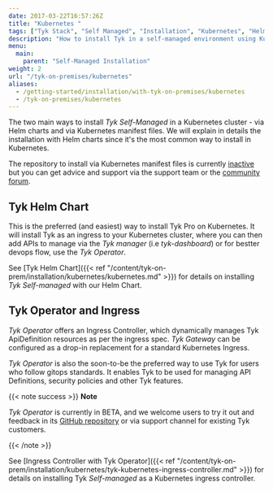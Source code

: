 ```yaml
---
date: 2017-03-22T16:57:26Z
title: "Kubernetes "
tags: ["Tyk Stack", "Self Managed", "Installation", "Kubernetes", "Helm Chart", "Tyk Operator"]
description: "How to install Tyk in a self-managed environment using Kubernetes"
menu:
  main:
    parent: "Self-Managed Installation"
weight: 2
url: "/tyk-on-premises/kubernetes"
aliases:
  - /getting-started/installation/with-tyk-on-premises/kubernetes
  - /tyk-on-premises/kubernetes
---
```


The two main ways to install *Tyk Self-Managed* in a Kubernetes cluster - via Helm charts and via Kubernetes manifest files.
We will explain in details the installation with Helm charts since it's the most common way to install in Kubernetes.

The repository to install via Kubernetes manifest files is currently [inactive](https://github.com/TykTechnologies/tyk-k8s) but you can get advice and support via the support team or the [community forum](https://community.tyk.io/).


## Tyk Helm Chart

This is the preferred (and easiest) way to install Tyk Pro on Kubernetes. It will install Tyk as an ingress to your Kubernetes cluster, where you can then add APIs to manage via the *Tyk manager* (i.e *tyk-dashboard*) or for bestter devops flow, use the *Tyk Operator*.

See [Tyk Helm Chart]({{< ref "/content/tyk-on-prem/installation/kubernetes/kubernetes.md" >}}) for details on installing *Tyk Self-managed* with our Helm Chart.

## Tyk Operator and Ingress 

*Tyk Operator* offers an Ingress Controller, which dynamically manages Tyk ApiDefinition resources as per the ingress spec. *Tyk Gateway* can be configured as a drop-in replacement for a standard Kubernetes Ingress. 

*Tyk Operator* is also the soon-to-be the preferred way to use Tyk for users who follow gitops standards. It enables Tyk to be used for managing API Definitions, security policies and other Tyk features.


{{< note success >}}
**Note**

*Tyk Operator* is currently in BETA, and we welcome users to try it out and feedback in its [GitHub repository](https://github.com/TykTechnologies/tyk-operator) or via support channel for existing Tyk customers.

{{< /note >}}


See [Ingress Controller with Tyk Operator]({{< ref "/content/tyk-on-prem/installation/kubernetes/tyk-kubernetes-ingress-controller.md" >}}) for details on installing Tyk *Self-managed* as a Kubernetes ingress controller.
